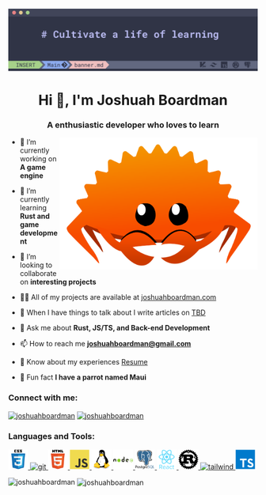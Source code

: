 [![MasterHead](https://github.com/JoshuahBoardman/JoshuahBoardman/blob/main/icons/LinkedIn%20Banner%20v1.png)](https://joshuahboardman.com)
<h1 align="center">Hi 🌊, I'm Joshuah Boardman</h1>
<h3 align="center">A enthusiastic developer who loves to learn</h3>
<img align="right" alt="Ferris" width="400" src="https://github.com/JoshuahBoardman/JoshuahBoardman/blob/main/icons/1024px-Original_Ferris.svg.png">

- 🔭 I’m currently working on **A game engine**

- 🌱 I’m currently learning **Rust and game development**

- 👯 I’m looking to collaborate on **interesting projects**

- 👨‍💻 All of my projects are available at [joshuahboardman.com](joshuahboardman.com)

- 📝 When I have things to talk about I write articles on [TBD](TBD)

- 💬 Ask me about **Rust, JS/TS, and Back-end Development**

- 📫 How to reach me **joshuahboardman@gmail.com**

- 📄 Know about my experiences [Resume](https://docs.google.com/document/d/1cVenpTbuZJ09Ex5-eDu0MAlHFmuMY__Sea3cilKiGLM/edit?usp=sharing)

- 🦜 Fun fact **I have a parrot named Maui**

<h3 align="left">Connect with me:</h3>
<p align="left">
<a href="https://twitter.com/joshuahboardman" target="blank"><img align="center" src="https://raw.githubusercontent.com/rahuldkjain/github-profile-readme-generator/master/src/images/icons/Social/twitter.svg" alt="joshuahboardman" height="30" width="40" /></a>
<a href="https://linkedin.com/in/joshuahboardman" target="blank"><img align="center" src="https://raw.githubusercontent.com/rahuldkjain/github-profile-readme-generator/master/src/images/icons/Social/linked-in-alt.svg" alt="joshuahboardman" height="30" width="40" /></a>
</p>

<h3 align="left">Languages and Tools:</h3>
<p align="left"> <a href="https://www.w3schools.com/css/" target="_blank" rel="noreferrer"> <img src="https://raw.githubusercontent.com/devicons/devicon/master/icons/css3/css3-original-wordmark.svg" alt="css3" width="40" height="40"/> </a> <a href="https://git-scm.com/" target="_blank" rel="noreferrer"> <img src="https://www.vectorlogo.zone/logos/git-scm/git-scm-icon.svg" alt="git" width="40" height="40"/> </a> <a href="https://www.w3.org/html/" target="_blank" rel="noreferrer"> <img src="https://raw.githubusercontent.com/devicons/devicon/master/icons/html5/html5-original-wordmark.svg" alt="html5" width="40" height="40"/> </a> <a href="https://developer.mozilla.org/en-US/docs/Web/JavaScript" target="_blank" rel="noreferrer"> <img src="https://raw.githubusercontent.com/devicons/devicon/master/icons/javascript/javascript-original.svg" alt="javascript" width="40" height="40"/> </a> <a href="https://www.linux.org/" target="_blank" rel="noreferrer"> <img src="https://raw.githubusercontent.com/devicons/devicon/master/icons/linux/linux-original.svg" alt="linux" width="40" height="40"/> </a> <a href="https://nodejs.org" target="_blank" rel="noreferrer"> <img src="https://raw.githubusercontent.com/devicons/devicon/master/icons/nodejs/nodejs-original-wordmark.svg" alt="nodejs" width="40" height="40"/> </a> <a href="https://www.postgresql.org" target="_blank" rel="noreferrer"> <img src="https://raw.githubusercontent.com/devicons/devicon/master/icons/postgresql/postgresql-original-wordmark.svg" alt="postgresql" width="40" height="40"/> </a> <a href="https://reactjs.org/" target="_blank" rel="noreferrer"> <img src="https://raw.githubusercontent.com/devicons/devicon/master/icons/react/react-original-wordmark.svg" alt="react" width="40" height="40"/> </a> <a href="https://www.rust-lang.org" target="_blank" rel="noreferrer"> <img src="https://raw.githubusercontent.com/devicons/devicon/master/icons/rust/rust-plain.svg" alt="rust" width="40" height="40"/> </a> <a href="https://tailwindcss.com/" target="_blank" rel="noreferrer"> <img src="https://www.vectorlogo.zone/logos/tailwindcss/tailwindcss-icon.svg" alt="tailwind" width="40" height="40"/> </a> <a href="https://www.typescriptlang.org/" target="_blank" rel="noreferrer"> <img src="https://raw.githubusercontent.com/devicons/devicon/master/icons/typescript/typescript-original.svg" alt="typescript" width="40" height="40"/> </a> </p>

<p><img align="left" src="https://github-readme-stats.vercel.app/api/top-langs?username=joshuahboardman&show_icons=true&locale=en&layout=compact" alt="joshuahboardman" /></p>

<p>&nbsp;<img align="center" src="https://github-readme-stats.vercel.app/api?username=joshuahboardman&show_icons=true&locale=en" alt="joshuahboardman" /></p>

